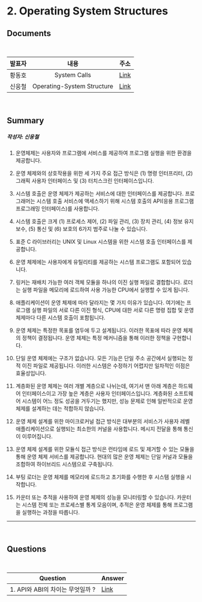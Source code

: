 #  2. Operating System Structures

##  Documents

<br>

| 발표자 | 내용 | 주소 |
|:----:|:-----:|:-----:|
| 황동호 | System Calls | [Link]()|
| 신웅철 | Operating-System Structure| [Link]()|

<br>

##  Summary

##### 작성자: 신웅철

1. 운영체제는 사용자와 프로그램에 서비스를 제공하여 프로그램 실행을 위한 환경을 제공합니다.

2. 운영 체제와의 상호작용을 위한 세 가지 주요 접근 방식은 (1) 명령 인터프리터, (2) 그래픽 사용자 인터페이스 및 (3) 터치스크린 인터페이스입니다.

3. 시스템 호출은 운영 체제가 제공하는 서비스에 대한 인터페이스를 제공합니다. 프로그래머는 시스템 호출 서비스에 액세스하기 위해 시스템 호출의 API(응용 프로그램 프로그래밍 인터페이스)를 사용합니다.

4. 시스템 호출은 크게 (1) 프로세스 제어, (2) 파일 관리, (3) 장치 관리, (4) 정보 유지보수, (5) 통신 및 (6) 보호의 6가지 범주로 나눌 수 있습니다.

5. 표준 C 라이브러리는 UNIX 및 Linux 시스템을 위한 시스템 호출 인터페이스를 제공합니다.

6. 운영 체제에는 사용자에게 유틸리티를 제공하는 시스템 프로그램도 포함되어 있습니다.

7. 링커는 재배치 가능한 여러 객체 모듈을 하나의 이진 실행 파일로 결합합니다. 로더는 실행 파일을 메모리에 로드하여 사용 가능한 CPU에서 실행할 수 있게 됩니다.

8. 애플리케이션이 운영 체제에 따라 달라지는 몇 가지 이유가 있습니다. 여기에는 프로그램 실행 파일의 서로 다른 이진 형식, CPU에 대한 서로 다른 명령 집합 및 운영 체제마다 다른 시스템 호출이 포함됩니다.

9.  운영 체제는 특정한 목표를 염두에 두고 설계됩니다. 이러한 목표에 따라 운영 체제의 정책이 결정됩니다. 운영 체제는 특정 메커니즘을 통해 이러한 정책을 구현합니다.

10. 단일 운영 체제에는 구조가 없습니다. 모든 기능은 단일 주소 공간에서 실행되는 정적 이진 파일로 제공됩니다. 이러한 시스템은 수정하기 어렵지만 일차적인 이점은 효율성입니다.

11. 계층화된 운영 체제는 여러 개별 계층으로 나뉘는데, 여기서 맨 아래 계층은 하드웨어 인터페이스이고 가장 높은 계층은 사용자 인터페이스입니다. 계층화된 소프트웨어 시스템이 어느 정도 성공을 거두기는 했지만, 성능 문제로 인해 일반적으로 운영 체제를 설계하는 데는 적합하지 않습니다.

12. 운영 체제 설계를 위한 마이크로커널 접근 방식은 대부분의 서비스가 사용자 레벨 애플리케이션으로 실행되는 최소한의 커널을 사용합니다. 메시지 전달을 통해 통신이 이루어집니다.

13. 운영 체제 설계를 위한 모듈식 접근 방식은 런타임에 로드 및 제거할 수 있는 모듈을 통해 운영 체제 서비스를 제공합니다. 현대의 많은 운영 체제는 단일 커널과 모듈을 조합하여 하이브리드 시스템으로 구축됩니다.

14. 부팅 로더는 운영 체제를 메모리에 로드하고 초기화를 수행한 후 시스템 실행을 시작합니다.

15. 카운터 또는 추적을 사용하여 운영 체제의 성능을 모니터링할 수 있습니다. 카운터는 시스템 전체 또는 프로세스별 통계 모음이며, 추적은 운영 체제를 통해 프로그램을 실행하는 과정을 따릅니다.


--------------------------------------
<br>

##  Questions


<br>

|Question|Answer|
|--------------|--------------|
|1. API와 ABI의 차이는 무엇일까 ?| [Link]()|
